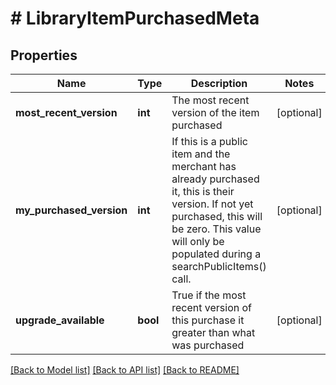 # # LibraryItemPurchasedMeta

## Properties

Name | Type | Description | Notes
------------ | ------------- | ------------- | -------------
**most_recent_version** | **int** | The most recent version of the item purchased | [optional]
**my_purchased_version** | **int** | If this is a public item and the merchant has already purchased it, this is their version.  If not yet purchased, this will be zero.  This value will only be populated during a searchPublicItems() call. | [optional]
**upgrade_available** | **bool** | True if the most recent version of this purchase it greater than what was purchased | [optional]

[[Back to Model list]](../../README.md#models) [[Back to API list]](../../README.md#endpoints) [[Back to README]](../../README.md)
